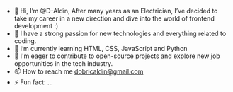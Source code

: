 - 👋 Hi, I’m @D-Aldin, After many years as an Electrician, I’ve decided to take my career in a new direction and dive into the world of frontend development :)
- 👀 I have a strong passion for new technologies and everything related to coding.
- 🌱 I’m currently learning HTML, CSS, JavaScript and Python
- 💞️ I'm eager to contribute to open-source projects and explore new job opportunities in the tech industry.
- 📫 How to reach me dobricaldin@gmail.com
- ⚡ Fun fact: ...

<!---
D-Aldin/D-Aldin is a ✨ special ✨ repository because its `README.md` (this file) appears on your GitHub profile.
You can click the Preview link to take a look at your changes.
--->
